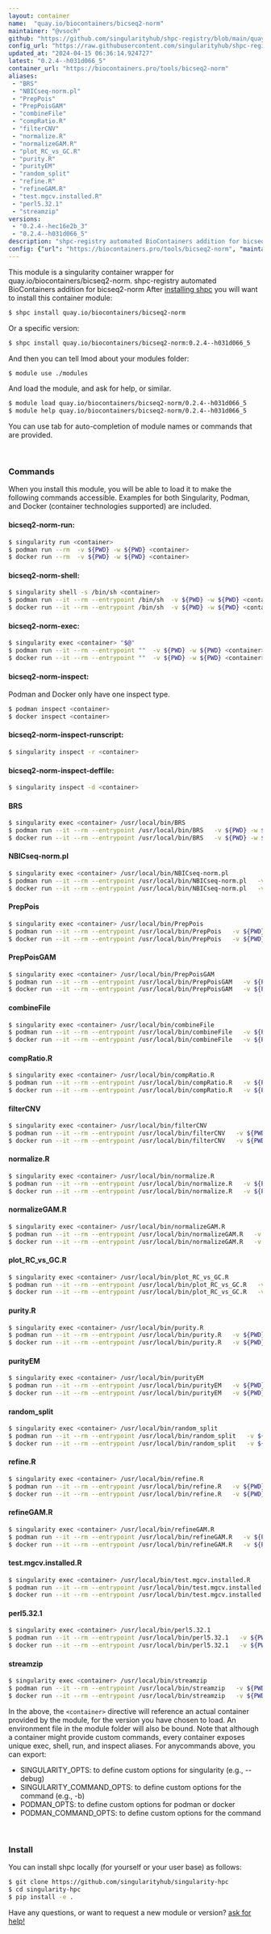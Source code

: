 ```yaml
---
layout: container
name:  "quay.io/biocontainers/bicseq2-norm"
maintainer: "@vsoch"
github: "https://github.com/singularityhub/shpc-registry/blob/main/quay.io/biocontainers/bicseq2-norm/container.yaml"
config_url: "https://raw.githubusercontent.com/singularityhub/shpc-registry/main/quay.io/biocontainers/bicseq2-norm/container.yaml"
updated_at: "2024-04-15 06:36:14.924727"
latest: "0.2.4--h031d066_5"
container_url: "https://biocontainers.pro/tools/bicseq2-norm"
aliases:
 - "BRS"
 - "NBICseq-norm.pl"
 - "PrepPois"
 - "PrepPoisGAM"
 - "combineFile"
 - "compRatio.R"
 - "filterCNV"
 - "normalize.R"
 - "normalizeGAM.R"
 - "plot_RC_vs_GC.R"
 - "purity.R"
 - "purityEM"
 - "random_split"
 - "refine.R"
 - "refineGAM.R"
 - "test.mgcv.installed.R"
 - "perl5.32.1"
 - "streamzip"
versions:
 - "0.2.4--hec16e2b_3"
 - "0.2.4--h031d066_5"
description: "shpc-registry automated BioContainers addition for bicseq2-norm"
config: {"url": "https://biocontainers.pro/tools/bicseq2-norm", "maintainer": "@vsoch", "description": "shpc-registry automated BioContainers addition for bicseq2-norm", "latest": {"0.2.4--h031d066_5": "sha256:75786d1047ef7d017ab6bb3ff85c1c45786c501d3a7784b25b05e0cecfd590a2"}, "tags": {"0.2.4--hec16e2b_3": "sha256:22484736ee5178b8ac49817330a0af73934a13a2cecb1ddbb66839007fe2dc65", "0.2.4--h031d066_5": "sha256:75786d1047ef7d017ab6bb3ff85c1c45786c501d3a7784b25b05e0cecfd590a2"}, "docker": "quay.io/biocontainers/bicseq2-norm", "aliases": {"BRS": "/usr/local/bin/BRS", "NBICseq-norm.pl": "/usr/local/bin/NBICseq-norm.pl", "PrepPois": "/usr/local/bin/PrepPois", "PrepPoisGAM": "/usr/local/bin/PrepPoisGAM", "combineFile": "/usr/local/bin/combineFile", "compRatio.R": "/usr/local/bin/compRatio.R", "filterCNV": "/usr/local/bin/filterCNV", "normalize.R": "/usr/local/bin/normalize.R", "normalizeGAM.R": "/usr/local/bin/normalizeGAM.R", "plot_RC_vs_GC.R": "/usr/local/bin/plot_RC_vs_GC.R", "purity.R": "/usr/local/bin/purity.R", "purityEM": "/usr/local/bin/purityEM", "random_split": "/usr/local/bin/random_split", "refine.R": "/usr/local/bin/refine.R", "refineGAM.R": "/usr/local/bin/refineGAM.R", "test.mgcv.installed.R": "/usr/local/bin/test.mgcv.installed.R", "perl5.32.1": "/usr/local/bin/perl5.32.1", "streamzip": "/usr/local/bin/streamzip"}}
---
```


This module is a singularity container wrapper for quay.io/biocontainers/bicseq2-norm.
shpc-registry automated BioContainers addition for bicseq2-norm
After [installing shpc](#install) you will want to install this container module:


```bash
$ shpc install quay.io/biocontainers/bicseq2-norm
```

Or a specific version:

```bash
$ shpc install quay.io/biocontainers/bicseq2-norm:0.2.4--h031d066_5
```

And then you can tell lmod about your modules folder:

```bash
$ module use ./modules
```

And load the module, and ask for help, or similar.

```bash
$ module load quay.io/biocontainers/bicseq2-norm/0.2.4--h031d066_5
$ module help quay.io/biocontainers/bicseq2-norm/0.2.4--h031d066_5
```

You can use tab for auto-completion of module names or commands that are provided.

<br>

### Commands

When you install this module, you will be able to load it to make the following commands accessible.
Examples for both Singularity, Podman, and Docker (container technologies supported) are included.

#### bicseq2-norm-run:

```bash
$ singularity run <container>
$ podman run --rm  -v ${PWD} -w ${PWD} <container>
$ docker run --rm  -v ${PWD} -w ${PWD} <container>
```

#### bicseq2-norm-shell:

```bash
$ singularity shell -s /bin/sh <container>
$ podman run --it --rm --entrypoint /bin/sh  -v ${PWD} -w ${PWD} <container>
$ docker run --it --rm --entrypoint /bin/sh  -v ${PWD} -w ${PWD} <container>
```

#### bicseq2-norm-exec:

```bash
$ singularity exec <container> "$@"
$ podman run --it --rm --entrypoint ""  -v ${PWD} -w ${PWD} <container> "$@"
$ docker run --it --rm --entrypoint ""  -v ${PWD} -w ${PWD} <container> "$@"
```

#### bicseq2-norm-inspect:

Podman and Docker only have one inspect type.

```bash
$ podman inspect <container>
$ docker inspect <container>
```

#### bicseq2-norm-inspect-runscript:

```bash
$ singularity inspect -r <container>
```

#### bicseq2-norm-inspect-deffile:

```bash
$ singularity inspect -d <container>
```


#### BRS

```bash
$ singularity exec <container> /usr/local/bin/BRS
$ podman run --it --rm --entrypoint /usr/local/bin/BRS   -v ${PWD} -w ${PWD} <container> -c " $@"
$ docker run --it --rm --entrypoint /usr/local/bin/BRS   -v ${PWD} -w ${PWD} <container> -c " $@"
```


#### NBICseq-norm.pl

```bash
$ singularity exec <container> /usr/local/bin/NBICseq-norm.pl
$ podman run --it --rm --entrypoint /usr/local/bin/NBICseq-norm.pl   -v ${PWD} -w ${PWD} <container> -c " $@"
$ docker run --it --rm --entrypoint /usr/local/bin/NBICseq-norm.pl   -v ${PWD} -w ${PWD} <container> -c " $@"
```


#### PrepPois

```bash
$ singularity exec <container> /usr/local/bin/PrepPois
$ podman run --it --rm --entrypoint /usr/local/bin/PrepPois   -v ${PWD} -w ${PWD} <container> -c " $@"
$ docker run --it --rm --entrypoint /usr/local/bin/PrepPois   -v ${PWD} -w ${PWD} <container> -c " $@"
```


#### PrepPoisGAM

```bash
$ singularity exec <container> /usr/local/bin/PrepPoisGAM
$ podman run --it --rm --entrypoint /usr/local/bin/PrepPoisGAM   -v ${PWD} -w ${PWD} <container> -c " $@"
$ docker run --it --rm --entrypoint /usr/local/bin/PrepPoisGAM   -v ${PWD} -w ${PWD} <container> -c " $@"
```


#### combineFile

```bash
$ singularity exec <container> /usr/local/bin/combineFile
$ podman run --it --rm --entrypoint /usr/local/bin/combineFile   -v ${PWD} -w ${PWD} <container> -c " $@"
$ docker run --it --rm --entrypoint /usr/local/bin/combineFile   -v ${PWD} -w ${PWD} <container> -c " $@"
```


#### compRatio.R

```bash
$ singularity exec <container> /usr/local/bin/compRatio.R
$ podman run --it --rm --entrypoint /usr/local/bin/compRatio.R   -v ${PWD} -w ${PWD} <container> -c " $@"
$ docker run --it --rm --entrypoint /usr/local/bin/compRatio.R   -v ${PWD} -w ${PWD} <container> -c " $@"
```


#### filterCNV

```bash
$ singularity exec <container> /usr/local/bin/filterCNV
$ podman run --it --rm --entrypoint /usr/local/bin/filterCNV   -v ${PWD} -w ${PWD} <container> -c " $@"
$ docker run --it --rm --entrypoint /usr/local/bin/filterCNV   -v ${PWD} -w ${PWD} <container> -c " $@"
```


#### normalize.R

```bash
$ singularity exec <container> /usr/local/bin/normalize.R
$ podman run --it --rm --entrypoint /usr/local/bin/normalize.R   -v ${PWD} -w ${PWD} <container> -c " $@"
$ docker run --it --rm --entrypoint /usr/local/bin/normalize.R   -v ${PWD} -w ${PWD} <container> -c " $@"
```


#### normalizeGAM.R

```bash
$ singularity exec <container> /usr/local/bin/normalizeGAM.R
$ podman run --it --rm --entrypoint /usr/local/bin/normalizeGAM.R   -v ${PWD} -w ${PWD} <container> -c " $@"
$ docker run --it --rm --entrypoint /usr/local/bin/normalizeGAM.R   -v ${PWD} -w ${PWD} <container> -c " $@"
```


#### plot_RC_vs_GC.R

```bash
$ singularity exec <container> /usr/local/bin/plot_RC_vs_GC.R
$ podman run --it --rm --entrypoint /usr/local/bin/plot_RC_vs_GC.R   -v ${PWD} -w ${PWD} <container> -c " $@"
$ docker run --it --rm --entrypoint /usr/local/bin/plot_RC_vs_GC.R   -v ${PWD} -w ${PWD} <container> -c " $@"
```


#### purity.R

```bash
$ singularity exec <container> /usr/local/bin/purity.R
$ podman run --it --rm --entrypoint /usr/local/bin/purity.R   -v ${PWD} -w ${PWD} <container> -c " $@"
$ docker run --it --rm --entrypoint /usr/local/bin/purity.R   -v ${PWD} -w ${PWD} <container> -c " $@"
```


#### purityEM

```bash
$ singularity exec <container> /usr/local/bin/purityEM
$ podman run --it --rm --entrypoint /usr/local/bin/purityEM   -v ${PWD} -w ${PWD} <container> -c " $@"
$ docker run --it --rm --entrypoint /usr/local/bin/purityEM   -v ${PWD} -w ${PWD} <container> -c " $@"
```


#### random_split

```bash
$ singularity exec <container> /usr/local/bin/random_split
$ podman run --it --rm --entrypoint /usr/local/bin/random_split   -v ${PWD} -w ${PWD} <container> -c " $@"
$ docker run --it --rm --entrypoint /usr/local/bin/random_split   -v ${PWD} -w ${PWD} <container> -c " $@"
```


#### refine.R

```bash
$ singularity exec <container> /usr/local/bin/refine.R
$ podman run --it --rm --entrypoint /usr/local/bin/refine.R   -v ${PWD} -w ${PWD} <container> -c " $@"
$ docker run --it --rm --entrypoint /usr/local/bin/refine.R   -v ${PWD} -w ${PWD} <container> -c " $@"
```


#### refineGAM.R

```bash
$ singularity exec <container> /usr/local/bin/refineGAM.R
$ podman run --it --rm --entrypoint /usr/local/bin/refineGAM.R   -v ${PWD} -w ${PWD} <container> -c " $@"
$ docker run --it --rm --entrypoint /usr/local/bin/refineGAM.R   -v ${PWD} -w ${PWD} <container> -c " $@"
```


#### test.mgcv.installed.R

```bash
$ singularity exec <container> /usr/local/bin/test.mgcv.installed.R
$ podman run --it --rm --entrypoint /usr/local/bin/test.mgcv.installed.R   -v ${PWD} -w ${PWD} <container> -c " $@"
$ docker run --it --rm --entrypoint /usr/local/bin/test.mgcv.installed.R   -v ${PWD} -w ${PWD} <container> -c " $@"
```


#### perl5.32.1

```bash
$ singularity exec <container> /usr/local/bin/perl5.32.1
$ podman run --it --rm --entrypoint /usr/local/bin/perl5.32.1   -v ${PWD} -w ${PWD} <container> -c " $@"
$ docker run --it --rm --entrypoint /usr/local/bin/perl5.32.1   -v ${PWD} -w ${PWD} <container> -c " $@"
```


#### streamzip

```bash
$ singularity exec <container> /usr/local/bin/streamzip
$ podman run --it --rm --entrypoint /usr/local/bin/streamzip   -v ${PWD} -w ${PWD} <container> -c " $@"
$ docker run --it --rm --entrypoint /usr/local/bin/streamzip   -v ${PWD} -w ${PWD} <container> -c " $@"
```



In the above, the `<container>` directive will reference an actual container provided
by the module, for the version you have chosen to load. An environment file in the
module folder will also be bound. Note that although a container
might provide custom commands, every container exposes unique exec, shell, run, and
inspect aliases. For anycommands above, you can export:

 - SINGULARITY_OPTS: to define custom options for singularity (e.g., --debug)
 - SINGULARITY_COMMAND_OPTS: to define custom options for the command (e.g., -b)
 - PODMAN_OPTS: to define custom options for podman or docker
 - PODMAN_COMMAND_OPTS: to define custom options for the command

<br>

### Install

You can install shpc locally (for yourself or your user base) as follows:

```bash
$ git clone https://github.com/singularityhub/singularity-hpc
$ cd singularity-hpc
$ pip install -e .
```

Have any questions, or want to request a new module or version? [ask for help!](https://github.com/singularityhub/singularity-hpc/issues)